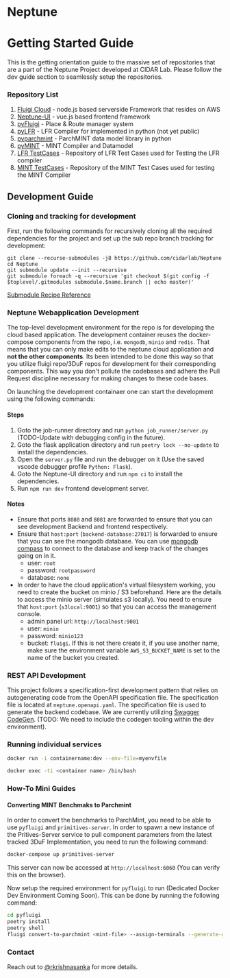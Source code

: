 # Neptune

# Getting Started Guide

This is the getting orientation guide to the massive set of repositories that are a part of the Neptune Project developed at CIDAR Lab. Please follow the dev guide section to seamlessly setup the repositories.

### Repository List

1. [Fluigi Cloud](https://github.com/CIDARLAB/Fluigi-Cloud) - node.js based serverside Framework that resides on AWS
1. [Neptune-UI](https://github.com/CIDARLAB/Neptune-UI) - vue.js based frontend framework
1. [pyFluigi](https://github.com/CIDARLAB/pyFluigi) - Place & Route manager system 
1. [pyLFR](https://github.com/CIDARLAB/pyLFR) - LFR Compiler for implemented in python (not yet public)
1. [pyparchmint](https://github.com/CIDARLAB/pyparchmint) - ParchMINT data model library in python
1. [pyMINT](https://github.com/CIDARLAB/pyMINT) - MINT Compiler and Datamodel
1. [LFR TestCases](https://github.com/CIDARLAB/LFR-TestCases) - Repository of LFR Test Cases used for Testing the LFR compiler
1. [MINT TestCases](https://github.com/CIDARLAB/MINT-TestCases) - Repository of the MINT Test Cases used for testing the MINT Compiler

## Development Guide

### Cloning and tracking for development

First, run the following commands for recursively cloning all the required dependencies for the project and set up the sub repo branch tracking for development:

```
git clone --recurse-submodules -j8 https://github.com/cidarlab/Neptune
cd Neptune
git submodule update --init --recursive
git submodule foreach -q --recursive 'git checkout $(git config -f $toplevel/.gitmodules submodule.$name.branch || echo master)'
```
[Submodule Recipe Reference](https://gist.github.com/slavafomin/08670ec0c0e75b500edbaa5d43a5c93c)

### Neptune Webapplication Development

The top-level development environment for the repo is for developing the cloud based application. The development container reuses the docker-compose components from the repo, i.e. `mongodb`, `minio` and `redis`. That means that you can only make edits to the neptune cloud application and **not the other components**. Its been intended to be done this way so that you utilize fluigi repo/3DuF repos for development for their corresponding components. This way you don't pollute the codebases and adhere the Pull Request discipline necessary for making changes to these code bases.

On launching the development containaer one can start the development using the following commands:

#### Steps
1. Goto the job-runner directory and run `python job_runner/server.py` (TODO-Update with debugging config in the future).
1. Goto the flask application directory and run `poetry lock --no-update` to install the dependencies.
2. Open the `server.py` file and run the debugger on it (Use the saved vscode debugger profile `Python: Flask`).
3. Goto the Neptune-UI directory and run `npm ci` to install the dependencies.
4. Run `npm run dev` frontend development server.


#### Notes
- Ensure that ports `8080` and `8081` are forwarded to ensure that you can see development Backend and frontend respectively.
- Ensure that `host:port` (`backend-database:27017`) is forwarded to ensure that you can see the mongodb database. You can use [mongodb compass](https://www.mongodb.com/products/compass) to connect to the database and keep track of the changes going on in it.
  - user: `root`
  - password: `rootpassword`
  - database: `none`
- In order to have the cloud application's virtual filesystem working, you need to create the bucket on minio / S3 beforehand. Here are the details to access the minio server (simulates s3 locally). You need to ensure that `host:port` (`s3local:9001`) so that you can access the management console.
  - admin panel url: `http://localhost:9001`
  - user: `minio`
  - password: `minio123`
  - bucket: `fluigi`. If this is not there create it, if you use another name, make sure the environment variable `AWS_S3_BUCKET_NAME` is set to the name of the bucket you created.

### REST API Development

This project follows a specification-first development pattern that relies on autogenerating code from the OpenAPI specification file. The specification file is located at `neptune.openapi.yaml`. The specification file is used to generate the backend codebase. We are currently utilizing [Swagger CodeGen](https://editor-next.swagger.io/). (TODO: We need to include the codegen tooling within the dev environment).

### Running individual services

```bash
docker run -i containername:dev --env-file=myenvfile
```

```bash
docker exec -ti <container name> /bin/bash
```

### How-To Mini Guides

#### Converting MINT Benchmaks to Parchmint 

In order to convert the benchmarks to ParchMint, you need to be able to use `pyfluigi` and `primitives-server`. In order to spawn a new instance of the Pritives-Server service to pull component parameters from the latest tracked 3DuF Implementation, you need to run the following command:

```bash
docker-compose up primitives-server
```

This server can now be accessed at `http://localhost:6060` (You can verify this on the browser).

Now setup the required environment for `pyfluigi` to run (Dedicated Docker Dev Environment Coming Soon). This can be done by running the following command:

```bash
cd pyfluigi
poetry install
poetry shell
fluigi convert-to-parchmint <mint-file> --assign-terminals --generate-graph-view --outpath <output-location>
```

### Contact

Reach out to [@rkrishnasanka](https://github.com/rkrishnasanka) for more details.
